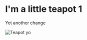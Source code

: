 # I'm a little teapot 1

Yet another change

![Teapot yo](https://images-na.ssl-images-amazon.com/images/I/51GHlyuQ1JL._SL1200_.jpg)